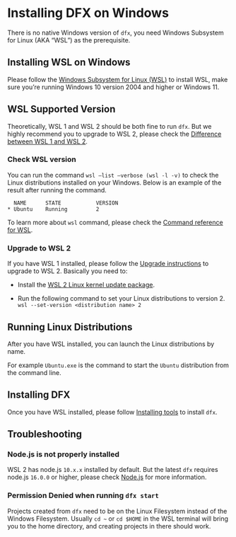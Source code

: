 # Installing DFX on Windows

There is no native Windows version of `dfx`, you need Windows Subsystem for Linux (AKA “WSL”) as the prerequisite.

## Installing WSL on Windows

Please follow the [Windows Subsystem for Linux (WSL)](https://docs.microsoft.com/en-us/windows/wsl/install) to  install WSL, make sure you’re running Windows 10 version 2004 and higher or Windows 11.

## WSL Supported Version

Theoretically, WSL 1 and WSL 2 should be both fine to run `dfx`. But we highly recommend you to upgrade to WSL 2, please check the [Difference between WSL 1 and WSL 2](https://docs.microsoft.com/en-us/windows/wsl/compare-versions).

### Check WSL version

You can run the command `wsl –list –verbose (wsl -l -v)` to check the Linux distributions installed on your Windows. Below is an example of the result after running the command.

```
  NAME      STATE           VERSION
* Ubuntu    Running         2
```

To learn more about `wsl` command, please check the [Command reference for WSL](https://docs.microsoft.com/en-us/windows/wsl/basic-commands).


### Upgrade to WSL 2

If you have WSL 1 installed, please follow the [Upgrade instructions](https://docs.microsoft.com/en-us/windows/wsl/install#upgrade-version-from-wsl-1-to-wsl-2) to upgrade to WSL 2. Basically you need to: 

* Install the [WSL 2 Linux kernel update package](https://docs.microsoft.com/en-us/windows/wsl/install-manual#step-4---download-the-linux-kernel-update-package).

* Run the following command to set your Linux distributions to version 2.  
  `wsl --set-version <distribution name> 2`

## Running Linux Distributions

After you have WSL installed, you can launch the Linux distributions by name.

For example `Ubuntu.exe` is the command to start the `Ubuntu` distribution from the command line.

## Installing DFX

Once you have WSL installed, please follow [Installing tools](hello20mins.md#installing-tools-5-min) to install `dfx`.

## Troubleshooting

### Node.js is not properly installed
WSL 2 has node.js `10.x.x` installed by default. But the latest `dfx` requires node.js `16.0.0` or higher, please check [Node.js](hello20mins.md#nodejs) for more information.

### Permission Denied when running `dfx start`
Projects created from `dfx` need to be on the Linux Filesystem instead of the Windows Filesystem. Usually `cd ~` or `cd $HOME` in the WSL terminal will bring you to the home directory, and creating projects in there should work.
